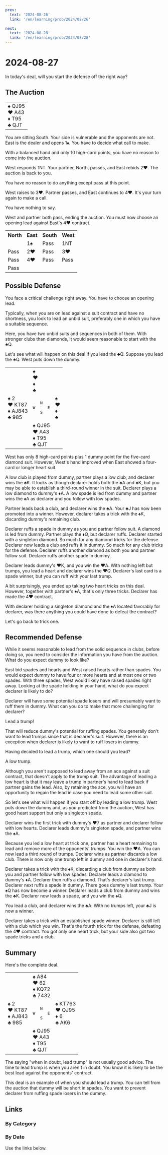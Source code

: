 ```yaml
---
prev:
  text: '2024-08-26'
  link: '/en/learning/prob/2024/08/26'

next:
  text: '2024-08-28'
  link: '/en/learning/prob/2024/08/28'
---
```


# 2024-08-27

In today's deal, will you start the defense off the right way?

<Badge type="tip" text="Defense"/>

## The Auction

<table class="hand">
	<tr>
		<td>♠ QJ95<br>♥ A43<br>♦ T95<br>♣ QJT</td>
	</tr>
</table>

You are sitting South. Your side is vulnerable and the opponents are not. East is the dealer and opens 1♠. You have to decide what call to make.

With a balanced hand and only 10 high-card points, you have no reason to come into the auction.

West responds 1NT. Your partner, North, passes, and East rebids 2♥. The auction is back to you.

You have no reason to do anything except pass at this point.

West raises to 3♥. Partner passes, and East continues to 4♥. It's your turn again to make a call.

You have nothing to say.

West and partner both pass, ending the auction. You must now choose an opening lead against East's 4♥ contract.

<table class="auction">
	<tr>
		<th>North</th>
		<th>East</th>
		<th>South</th>
		<th>West</th>
	</tr>
	<tr>
		<td></td>
		<td>1♠</td>
		<td>Pass</td>
		<td>1NT</td>
	</tr>
	<tr>
		<td>Pass</td>
		<td>2♥</td>
		<td>Pass</td>
		<td>3♥</td>
	</tr>
	<tr>
		<td>Pass</td>
		<td>4♥</td>
		<td>Pass</td>
		<td>Pass</td>
	</tr>
	<tr>
		<td>Pass</td>
		<td></td>
		<td></td>
		<td></td>
	</tr>
</table>

## Possible Defense

You face a critical challenge right away. You have to choose an opening lead. 

Typically, when you are on lead against a suit contract and have no shortness, you look to lead an unbid suit, preferably one in which you have a suitable sequence.

Here, you have two unbid suits and sequences in both of them. With stronger clubs than diamonds, it would seem reasonable to start with the ♣Q.

Let's see what will happen on this deal if you lead the ♣Q. Suppose you lead the ♣Q. West puts down the dummy.

<table class="deal">
	<tr>
		<td></td>
		<td>♠ <br>♥ <br>♦ <br>♣ </td>
		<td></td>
	</tr>
	<tr>
		<td>♠ 2<br>♥ KT87<br>♦ AJ843<br>♣ 985</td>
		<td><pre>   N<br>W     E<br>   S</pre></td>
		<td>♠ <br>♥ <br>♦ <br>♣ </td>
	</tr>
	<tr>
		<td></td>
		<td>♠ QJ95<br>♥ A43<br>♦ T95<br>♣ QJT</td>
		<td></td>
	</tr>
</table>

West has only 8 high-card points plus 1 dummy point for the five-card diamond suit. However, West's hand improved when East showed a four-card or longer heart suit.

A low club is played from dummy, partner plays a low club, and declarer wins the ♣K. It looks as though declarer holds both the ♣A and ♣K, but you may be able to establish a third-round winner in the suit. Declarer plays a low diamond to dummy's ♦A. A low spade is led from dummy and partner wins the ♠A as declarer and you follow with low spades.

Partner leads back a club, and declarer wins the ♣A. Your ♣J has now been promoted into a winner. However, declarer takes a trick with the ♠K, discarding dummy's remaining club.

Declarer ruffs a spade in dummy as you and partner follow suit. A diamond is led from dummy. Partner plays the ♦Q, but declarer ruffs. Declarer started with a singleton diamond. So much for any diamond tricks for the defense. Declarer now leads a club and ruffs it in dummy. So much for any club tricks for the defense. Declarer ruffs another diamond as both you and partner follow suit. Declarer ruffs another spade in dummy.

Declarer leads dummy's ♥K, and you win the ♥A. With nothing left but trumps, you lead a heart and declarer wins the ♥Q. Declarer's last card is a spade winner, but you can ruff with your last trump.

A bit surprisingly, you ended up taking two heart tricks on this deal. However, together with partner's ♠A, that's only three tricks. Declarer has made the 4♥ contract.

With declarer holding a singleton diamond and the ♠A located favorably for declarer, was there anything you could have done to defeat the contract?

Let's go back to trick one.

## Recommended Defense

While it seems reasonable to lead from the solid sequence in clubs, before doing so, you need to consider the information you have from the auction. What do you expect dummy to look like?

East bid spades and hearts and West raised hearts rather than spades. You would expect dummy to have four or more hearts and at most one or two spades. With three spades, West would likely have raised spades right away. Looking at the spade holding in your hand, what do you expect declarer is likely to do?

Declarer will have some potential spade losers and will presumably want to ruff them in dummy. What can you do to make that more challenging for declarer?

Lead a trump!

That will reduce dummy's potential for ruffing spades. You generally don't want to lead trumps since that is declarer's suit. However, there is an exception when declarer is likely to want to ruff losers in dummy.

Having decided to lead a trump, which one should you lead?

A low trump.

Although you aren't supposed to lead away from an ace against a suit contract, that doesn't apply to the trump suit. The advantage of leading a low heart is that it may leave a trump in partner's hand to lead back if partner gains the lead. Also, by retaining the ace, you will have an opportunity to regain the lead in case you need to lead some other suit.

So let's see what will happen if you start off by leading a low trump. West puts down the dummy and, as you predicted from the auction, West has good heart support but only a singleton spade.

Declarer wins the first trick with dummy's ♥7 as partner and declarer follow with low hearts. Declarer leads dummy's singleton spade, and partner wins the ♠A.

Because you led a low heart at trick one, partner has a heart remaining to lead and remove more of the opponents' trumps. You win the ♥A. You can now lead a third round of trumps. Declarer wins as partner discards a low club. There is now only one trump left in dummy and one in declarer's hand.

Declarer takes a trick with the ♠K, discarding a club from dummy as both you and partner follow with low spades. Declarer leads a diamond to dummy's ♦A. Declarer then ruffs a diamond. That's declarer's last trump. Declarer next ruffs a spade in dummy. There goes dummy's last trump. Your ♠Q has now become a winner. Declarer leads a club from dummy and wins the ♣K. Declarer now leads a spade, and you win the ♠Q.

You lead a club, and declarer wins the ♣A. With no trumps left, your ♣J is now a winner.

Declarer takes a trick with an established spade winner. Declarer is still left with a club which you win. That's the fourth trick for the defense, defeating the 4♥ contract. You got only one heart trick, but your side also got two spade tricks and a club.

## Summary

Here's the complete deal.

<table class="deal">
	<tr>
		<td></td>
		<td>♠ A84<br>♥ 62<br>♦ KQ72<br>♣ 7432</td>
		<td></td>
	</tr>
	<tr>
		<td>♠ 2<br>♥ KT87<br>♦ AJ843<br>♣ 985</td>
		<td><pre>   N<br>W     E<br>   S</pre></td>
		<td>♠ KT763<br>♥ QJ95<br>♦ 6<br>♣ AK6</td>
	</tr>
	<tr>
		<td></td>
		<td>♠ QJ95<br>♥ A43<br>♦ T95<br>♣ QJT</td>
		<td></td>
	</tr>
</table>

The saying "when in doubt, lead trump" is not usually good advice. The time to lead trump is when you aren't in doubt. You know it is likely to be the best lead against the opponents' contract.

This deal is an example of when you should lead a trump. You can tell from the auction that dummy will be short in spades. You want to prevent declarer from ruffing spade losers in the dummy.

## Links

[<Badge type="tip" text="Go to Practice"/>](/en/practice/prob/2024/08/27)

### By Category

[<Badge type="tip" text="<--"/>](/en/learning/prob/2024/08/20)
[<Badge type="tip" text="Calendar"/>](/en/learning/calendar/2024/08)
[<Badge type="tip" text="-->"/>](/en/learning/prob/2024/08/29)

### By Date

Use the links below.
